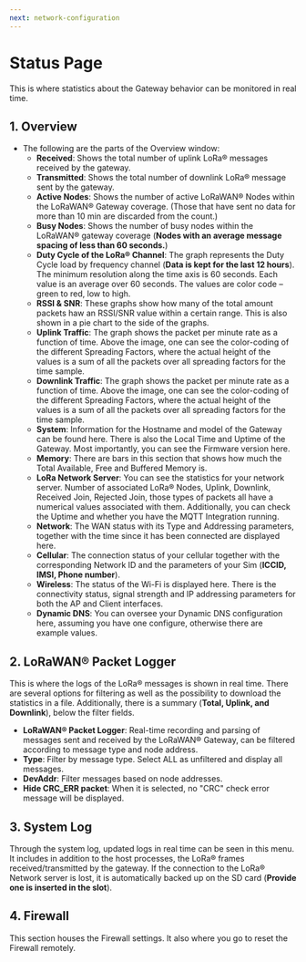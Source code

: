```yaml
---
next: network-configuration
---
```


# Status Page

This is where statistics about the Gateway behavior can be monitored in real time.

## 1. Overview

<rk-img
  src="/assets/images/quick-start-guide/rak7249/3.web management platform/status-overview.png"
  width="100%"
  figure-number="1"
  caption="Status Overview of the WEB Management Platform."
/>

- The following are the parts of the Overview window:
  - **Received**: Shows the total number of uplink LoRa® messages received by the gateway.
  - **Transmitted**: Shows the total number of downlink LoRa® message sent by the gateway.
  - **Active Nodes**: Shows the number of active LoRaWAN® Nodes within the LoRaWAN® Gateway coverage. (Those that have sent no data for more than 10 min are discarded from the count.)
  - **Busy Nodes**: Shows the number of busy nodes within the LoRaWAN® gateway coverage (**Nodes with an average message spacing of less than 60 seconds.**)
  - **Duty Cycle of the LoRa® Channel**: The graph represents the Duty Cycle load by frequency channel (**Data is kept for the last 12 hours**). The minimum resolution along the time axis is 60 seconds. Each value is an average over 60 seconds. The values are color code – green to red, low to high.
  - **RSSI & SNR**: These graphs show how many of the total amount packets haw an RSSI/SNR value within a certain range. This is also shown in a pie chart to the side of the graphs.
  - **Uplink Traffic**: The graph shows the packet per minute rate as a function of time. Above the image, one can see the color-coding of the different Spreading Factors, where the actual height of the values is a sum of all the packets over all spreading factors for the time sample.
  - **Downlink Traffic**: The graph shows the packet per minute rate as a function of time. Above the image, one can see the color-coding of the different Spreading Factors, where the actual height of the values is a sum of all the packets over all spreading factors for the time sample.
  - **System**: Information for the Hostname and model of the Gateway can be found here. There is also the Local Time and Uptime of the Gateway. Most importantly, you can see the Firmware version here.
  - **Memory**: There are bars in this section that shows how much the Total Available, Free and Buffered Memory is.
  - **LoRa Network Server**: You can see the statistics for your network server. Number of associated LoRa® Nodes, Uplink, Downlink, Received Join, Rejected Join, those types of packets all have a numerical values associated with them. Additionally, you can check the Uptime and whether you have the MQTT Integration running.
  - **Network**: The WAN status with its Type and Addressing parameters, together with the time since it has been connected are displayed here.
  - **Cellular**: The connection status of your cellular together with the corresponding Network ID and the parameters of your Sim (**ICCID, IMSI, Phone number**).
  - **Wireless**: The status of the Wi-Fi is displayed here. There is the connectivity status, signal strength and IP addressing parameters for both the AP and Client interfaces.
  - **Dynamic DNS**: You can oversee your Dynamic DNS configuration here, assuming you have one configure, otherwise there are example values.

## 2. LoRaWAN® Packet Logger

This is where the logs of the LoRa® messages is shown in real time. There are several options for filtering as well as the possibility to download the statistics in a file. Additionally, there is a summary (**Total, Uplink, and Downlink**), below the filter fields.

<rk-img
  src="/assets/images/quick-start-guide/rak7249/3.web management platform/packet-logger-view.jpg"
  width="100%"
  figure-number="2"
  caption="LoRaWAN® Packet Logger View of the WEB Management Platform."
/>

<rk-img
  src="/assets/images/quick-start-guide/rak7249/3.web management platform/packet-logger-detailed.jpg"
  width="100%"
  figure-number="3"
  caption="Detailed Information of each Message in the LoRaWAN® Packet Logger"
/>

- **LoRaWAN® Packet Logger**: Real-time recording and parsing of messages sent and received by the LoRaWAN® Gateway, can be filtered according to message type and node address.
- **Type**: Filter by message type. Select ALL as unfiltered and display all messages.
- **DevAddr**: Filter messages based on node addresses.
- **Hide CRC_ERR packet**: When it is selected, no "CRC" check error message will be displayed.

## 3. System Log

Through the system log, updated logs in real time can be seen in this menu. It includes in addition to the host processes, the LoRa® frames received/transmitted by the gateway. If the connection to the LoRa® Network server is lost, it is automatically backed up on the SD card (**Provide one is inserted in the slot**).

<rk-img
  src="/assets/images/quick-start-guide/rak7249/3.web management platform/system-logger.jpg"
  width="100%"
  figure-number="4"
  caption="System logger tab"
/>

## 4. Firewall

This section houses the Firewall settings. It also where you go to reset the Firewall remotely.

<rk-img
  src="/assets/images/quick-start-guide/rak7249/3.web management platform/firewall.jpg"
  width="100%"
  figure-number="5"
  caption="Firewall tab"
/>